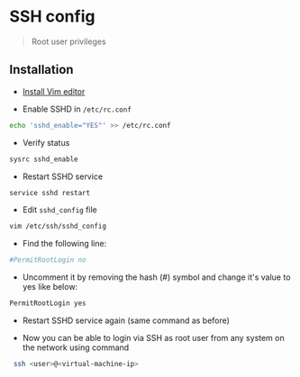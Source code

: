 # SSH config

> Root user privileges

## Installation

- [Install Vim editor](install_addons.md#vim-console)

- Enable SSHD in `/etc/rc.conf`

```bash
echo 'sshd_enable="YES"' >> /etc/rc.conf
```

- Verify status

```bash
sysrc sshd_enable
```

- Restart SSHD service

```bash
service sshd restart
```

- Edit `sshd_config` file

```bash
vim /etc/ssh/sshd_config
```

- Find the following line:

```bash
#PermitRootLogin no
```

- Uncomment it by removing the hash (#) symbol and change it's value to yes like below:

```bash
PermitRootLogin yes
```

- Restart SSHD service again (same command as before)

- Now you can be able to login via SSH as root user from any system on the network using command

```bash
 ssh <user>@<virtual-machine-ip>
```
